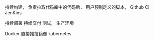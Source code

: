 持续构建，
负责拉取代码库中的代码后， 用户预制定义的脚本， 
Github CI  JenKins  

持续部署  持续交付 
测试，   生产环境  

Docker 直接推拉镜像  kubernetes

